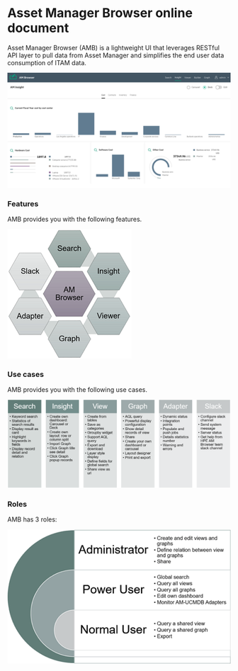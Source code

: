 # Asset Manager Browser online document

Asset Manager Browser (AMB) is a lightweight UI that leverages RESTful API layer to pull data from Asset Manager and simplifies the end user data consumption of ITAM data.

![Viewer screen shot](features/img/insight1.png)

### Features

AMB provides you with the following features.

![Features](img/features1.png)

### Use cases

AMB provides you with the following use cases.

![Usecases](img/usecases1.png)

### Roles

AMB has 3 roles:

![Roles](img/roles.png)